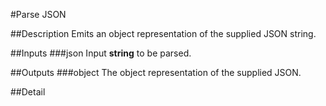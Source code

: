 #Parse JSON

##Description
Emits an object representation of the supplied JSON string.

##Inputs
###json
Input **string** to be parsed.

##Outputs
###object
The object representation of the supplied JSON.

##Detail
